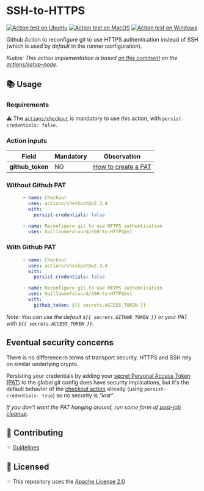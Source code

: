 # SSH-to-HTTPS

[![Action test on Ubuntu](https://github.com/GuillaumeFalourd/SSH-to-HTTPS/actions/workflows/ubuntu-test-action.yml/badge.svg)](https://github.com/GuillaumeFalourd/SSH-to-HTTPS/actions/workflows/ubuntu-test-action.yml) [![Action test on MacOS](https://github.com/GuillaumeFalourd/SSH-to-HTTPS/actions/workflows/macos-test-action.yml/badge.svg)](https://github.com/GuillaumeFalourd/SSH-to-HTTPS/actions/workflows/macos-test-action.yml) [![Action test on Windows](https://github.com/GuillaumeFalourd/SSH-to-HTTPS/actions/workflows/windows-test-action.yml/badge.svg)](https://github.com/GuillaumeFalourd/SSH-to-HTTPS/actions/workflows/windows-test-action.yml)

Github Action to reconfigure git to use HTTPS authentication instead of SSH (which is used by _default_ in the runner configuration).

_Kudos: This action implementation is based [on this comment](https://github.com/actions/setup-node/issues/214#issuecomment-810829250) on the [actions/setup-node](https://github.com/actions/setup-node)._

## 📚 Usage

### Requirements

⚠️    The [`actions/checkout`](https://github.com/marketplace/actions/checkout) is mandatory to use this action, with `persist-credentials: false`.

### Action inputs

Field | Mandatory | Observation
------------ | ------------  | -------------
**github_token** | NO | [How to create a PAT](https://docs.github.com/en/github/authenticating-to-github/creating-a-personal-access-token)

### Without Github PAT

```yaml
      - name: Checkout
        uses: actions/checkout@v2.3.4
        with:
          persist-credentials: false

      - name: Reconfigure git to use HTTPS authentication
        uses: GuillaumeFalourd/SSH-to-HTTPS@v1
```

### With Github PAT

```yaml
      - name: Checkout
        uses: actions/checkout@v2.3.4
        with:
          persist-credentials: false

      - name: Reconfigure git to use HTTPS authentication
        uses: GuillaumeFalourd/SSH-to-HTTPS@v1
        with:
          github_token: ${{ secrets.ACCESS_TOKEN }}
```

_Note: You can use the default `${{ secrets.GITHUB_TOKEN }}` or your PAT with `${{ secrets.ACCESS_TOKEN }}`._

## Eventual security concerns

There is no difference in terms of transport security, HTTPS and SSH rely on similar underlying crypto.

Persisting your credentials by adding your [secret Personal Access Token (PAT)](https://docs.github.com/en/authentication/keeping-your-account-and-data-secure/creating-a-personal-access-token) to the global git config does have security implications, but it's the default behavior of the [checkout action](https://github.com/actions/checkout) already (using `persist-credentials: true`) so no security is _"lost"_.

_If you don't want the PAT hanging around, run some form of [post-job cleanup](https://github.com/actions/checkout/blob/25a956c84d5dd820d28caab9f86b8d183aeeff3d/src/main.ts#L31)._

## 🤝 Contributing

☞ [Guidelines](https://github.com/GuillaumeFalourd/SSH-to-HTTPS/blob/main/CONTRIBUTING.md)

## 🏅 Licensed

☞ This repository uses the [Apache License 2.0](https://github.com/GuillaumeFalourd/SSH-to-HTTPS/blob/main/LICENSE)

